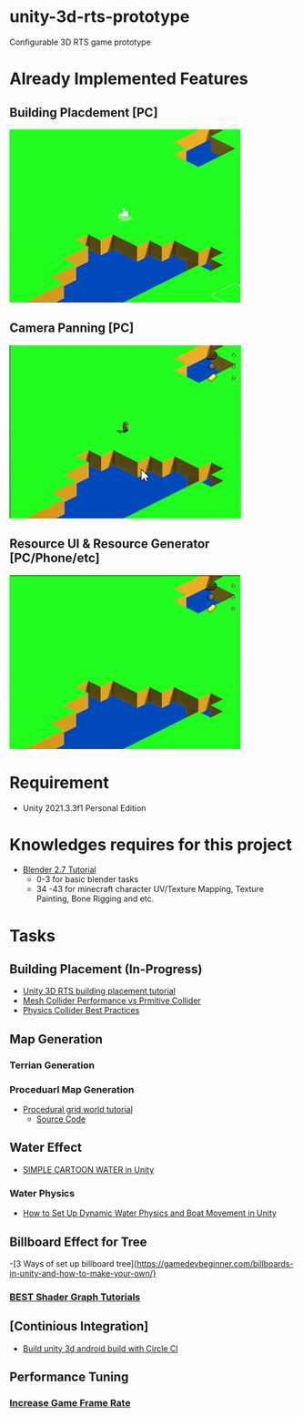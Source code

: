 # unity-3d-rts-prototype
Configurable 3D RTS game prototype

# Already Implemented Features
## Building Placdement [PC]
![](https://github.com/nykevinwong/unity-3d-rts-prototype/blob/main/feature-snapshot/pc-building-placement.gif)
## Camera Panning [PC]
![](https://github.com/nykevinwong/unity-3d-rts-prototype/blob/main/feature-snapshot/pc-camera-pann-with-mmb.gif)
## Resource UI & Resource Generator [PC/Phone/etc]
![](https://github.com/nykevinwong/unity-3d-rts-prototype/blob/main/feature-snapshot/resource-ui-and-rs-generator.gif)

# Requirement
  - Unity 2021.3.3f1 Personal Edition
  
# Knowledges requires for this project
  - [Blender 2.7 Tutorial](https://www.youtube.com/watch?v=lY6KPrc4uMw&list=PLda3VoSoc_TR7X7wfblBGiRz-bvhKpGkS)
      - 0-3 for basic blender tasks
      - 34 -43 for minecraft character UV/Texture Mapping, Texture Painting, Bone Rigging and etc.

# Tasks
## Building Placement (In-Progress)
  - [Unity 3D RTS building placement tutorial](https://www.youtube.com/watch?v=DqifRg9FecQ&t=360s)
  - [Mesh Collider Performance vs Prmitive Collider](https://forum.unity.com/threads/mesh-collider-performance-vs-primitive.532168/)
  - [Physics Collider Best Practices](https://learn.unity.com/tutorial/physics-best-practices#)
## Map Generation
### Terrian Generation
### Proceduarl Map Generation
  - [Procedural grid world tutorial](https://www.youtube.com/watch?v=DBjd7NHMgOE&list=PLJjxg7h3d8Onat_Z_KNUBCpcuHX0YIdb4)
      - [Source Code](https://github.com/IndividualKex/ProceduralGrid/)
## Water Effect
  - [SIMPLE CARTOON WATER in Unity](https://www.youtube.com/watch?v=Vg0L9aCRWPE)
  
### Water Physics
  - [How to Set Up Dynamic Water Physics and Boat Movement in Unity](https://www.youtube.com/watch?v=eL_zHQEju8s)
## Billboard Effect for Tree
  -[3 Ways of set up billboard tree](https://gamedevbeginner.com/billboards-in-unity-and-how-to-make-your-own/}
### [BEST Shader Graph Tutorials](https://gamedevacademy.org/best-unity-shader-graph-tutorials/)
## [Continious Integration]
 - [Build unity 3d android build with Circle CI](https://medium.com/xrpractices/continuous-integration-for-unity-using-circleci-8d555f9fa35d)
## Performance Tuning
### [Increase Game Frame Rate](https://canopy.procedural-worlds.com/library/deep-dives/performance/how-to-increase-your-games-framerate-in-unity-3d-r28/)
